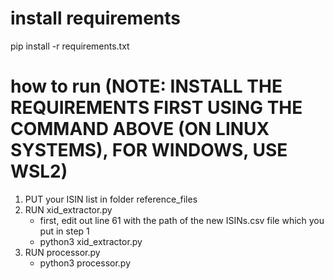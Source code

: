 # install requirements

pip install -r requirements.txt

# how to run (NOTE: INSTALL THE REQUIREMENTS FIRST USING THE COMMAND ABOVE (ON LINUX SYSTEMS), FOR WINDOWS, USE WSL2)

1) PUT your ISIN list in folder reference_files
2) RUN xid_extractor.py
    - first, edit out line 61 with the path of the new ISINs.csv file which you put in step 1
    - python3 xid_extractor.py
3) RUN processor.py
    - python3 processor.py
